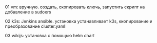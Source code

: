 01 vm: вручную. создать, скопировать ключь, запустить скрипт на добавление в sudoers

02 k3s: Jenkins ansible. установка устанавливает k3s, ккопирование и преобразование cluster.yaml

03 wikijs: установка с помощью helm chart
